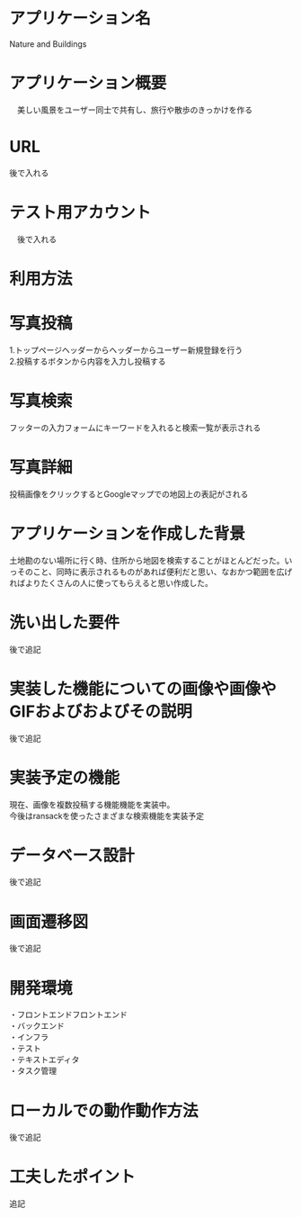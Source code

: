 # アプリケーション名
  Nature and Buildings
# アプリケーション概要
　美しい風景をユーザー同士で共有し、旅行や散歩のきっかけを作る
# URL
  後で入れる
# テスト用アカウント
　後で入れる
# 利用方法
# 写真投稿
1.トップページヘッダーからヘッダーからユーザー新規登録を行う  
2.投稿するボタンから内容を入力し投稿する  
# 写真検索
フッターの入力フォームにキーワードを入れると検索一覧が表示される
# 写真詳細
投稿画像をクリックするとGoogleマップでの地図上の表記がされる
# アプリケーションを作成した背景
土地勘のない場所に行く時、住所から地図を検索することがほとんどだった。いっそのこと、同時に表示されるものがあれば便利だと思い、なおかつ範囲を広げればよりたくさんの人に使ってもらえると思い作成した。
# 洗い出した要件
後で追記
# 実装した機能についての画像や画像やGIFおよびおよびその説明
後で追記
# 実装予定の機能
現在、画像を複数投稿する機能機能を実装中。  
今後はransackを使ったさまざまな検索機能を実装予定
# データベース設計
後で追記
# 画面遷移図
後で追記
# 開発環境
・フロントエンドフロントエンド  
・バックエンド  
・インフラ  
・テスト  
・テキストエディタ  
・タスク管理
# ローカルでの動作動作方法
後で追記
# 工夫したポイント
追記





  